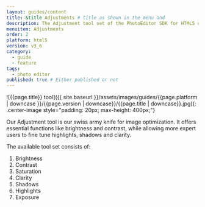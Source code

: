 ```yaml
---
layout: guides/content
title: &title Adjustments # title as shown in the menu and 
description: The Adjustment tool set of the PhotoEditor SDK for HTML5 offers essential and advanced editing functions like Brightness, Contrast, Saturation or Exposure.
menuitem: Adjustments
order: 2
platform: html5
version: v3_6
category: 
  - guide
  - feature
tags:
  - photo editor 
published: true # Either published or not 
---
```


![{{page.title}} tool]({{ site.baseurl }}/assets/images/guides/{{page.platform | downcase }}/{{page.version | downcase}}/{{page.title | downcase}}.jpg){: .center-image style="padding: 20px; max-height: 400px;"}


Our Adjustment tool is our swiss army knife for image optimization. It offers essential functions like brightness and contrast, while allowing more expert users to fine tune highlights, shadows and clarity.

<!--The tool is implemented in the [`ColorAdjustmentTool`](https://static.photoeditorsdk.com/docs/android-v3/ly/img/android/sdk/tools/ColorAdjustmentTool.html) class and displayed using the [`AdjustmentToolPanel`](https://static.photoeditorsdk.com/docs/android-v3/ly/img/android/ui/panels/AdjustmentToolPanel.html). If you want to customize the appearance of this tool, take a look at the [styling]({{ site.baseurl }}/guides/{{page.platform}}/{{page.version}}/concepts/styling) section.-->

The available tool set consists of:

1. Brightness
2. Contrast
3. Saturation
4. Clarity
5. Shadows
6. Highlights
7. Exposure
